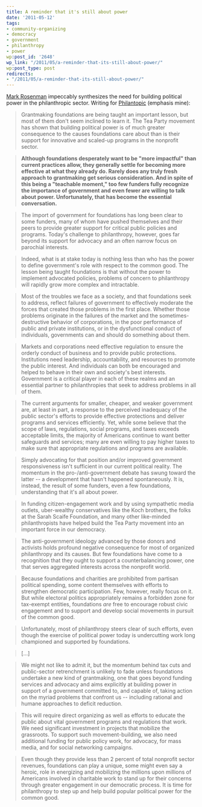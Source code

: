 ```yaml
---
title: A reminder that it's still about power
date: '2011-05-12'
tags:
- community-organizing
- democracy
- government
- philanthropy
- power
wp:post_id: '2648'
wp_link: "/2011/05/a-reminder-that-its-still-about-power/"
wp:post_type: post
redirects:
- "/2011/05/a-reminder-that-its-still-about-power/"
---
```


[Mark Rosenman](http://pndblog.typepad.com/pndblog/2010/05/5qs-for-mark-rosenman.html) impeccably synthesizes the need for building political power in the philanthropic sector. Writing for [Philantopic](http://pndblog.typepad.com/pndblog/2011/04/foundations-and-power-beyond-advocacy-1.html) (emphasis mine):

> Grantmaking foundations are being taught an important lesson, but most of them don't seem inclined to learn it. The Tea Party movement has shown that building political power is of much greater consequence to the causes foundations care about than is their support for innovative and scaled-up programs in the nonprofit sector.

>

> **Although foundations desperately want to be "more impactful" than current practices allow, they generally settle for becoming more effective at what they already do. Rarely does any truly fresh approach to grantmaking get serious consideration. And in spite of this being a "teachable moment," too few funders fully recognize the importance of government and even fewer are willing to talk about power. Unfortunately, that has become the essential conversation.**

>

> The import of government for foundations has long been clear to some funders, many of whom have pushed themselves and their peers to provide greater support for critical public policies and programs. Today's challenge to philanthropy, however, goes far beyond its support for advocacy and an often narrow focus on parochial interests.

>

> Indeed, what is at stake today is nothing less than who has the power to define government's role with respect to the common good. The lesson being taught foundations is that without the power to implement advocated policies, problems of concern to philanthropy will rapidly grow more complex and intractable.

>

> Most of the troubles we face as a society, and that foundations seek to address, reflect failures of government to effectively moderate the forces that created those problems in the first place. Whether those problems originate in the failures of the market and the sometimes-destructive behavior of corporations, in the poor performance of public and private institutions, or in the dysfunctional conduct of individuals, governments can and should do something about them.

>

> Markets and corporations need effective regulation to ensure the orderly conduct of business and to provide public protections. Institutions need leadership, accountability, and resources to promote the public interest. And individuals can both be encouraged and helped to behave in their own and society's best interests. Government is a critical player in each of these realms and an essential partner to philanthropies that seek to address problems in all of them.

>

> The current arguments for smaller, cheaper, and weaker government are, at least in part, a response to the perceived inadequacy of the public sector's efforts to provide effective protections and deliver programs and services efficiently. Yet, while some believe that the scope of laws, regulations, social programs, and taxes exceeds acceptable limits, the majority of Americans continue to want better safeguards and services; many are even willing to pay higher taxes to make sure that appropriate regulations and programs are available.

>

> Simply advocating for that position and/or improved government responsiveness isn't sufficient in our current political reality. The momentum in the pro-/anti-government debate has swung toward the latter -- a development that hasn't happened spontaneously. It is, instead, the result of some funders, even a few foundations, understanding that it's all about power.

>

> In funding citizen-engagement work and by using sympathetic media outlets, uber-wealthy conservatives like the Koch brothers, the folks at the Sarah Scaife Foundation, and many other like-minded philanthropists have helped build the Tea Party movement into an important force in our democracy.

>

> The anti-government ideology advanced by those donors and activists holds profound negative consequence for most of organized philanthropy and its causes. But few foundations have come to a recognition that they ought to support a counterbalancing power, one that serves aggregated interests across the nonprofit world.

>

> Because foundations and charities are prohibited from partisan political spending, some content themselves with efforts to strengthen democratic participation. Few, however, really focus on it. But while electoral politics appropriately remains a forbidden zone for tax-exempt entities, foundations _are_ free to encourage robust civic engagement and to support and develop social movements in pursuit of the common good.

>

> Unfortunately, most of philanthropy steers clear of such efforts, even though the exercise of political power today is undercutting work long championed and supported by foundations.

>

> [...]

>

> We might not like to admit it, but the momentum behind tax cuts and public-sector retrenchment is unlikely to fade unless foundations undertake a new kind of grantmaking, one that goes beyond funding services and advocacy and aims explicitly at building power in support of a government committed to, and capable of, taking action on the myriad problems that confront us -- including rational and humane approaches to deficit reduction.

>

> This will require direct organizing as well as efforts to educate the public about vital government programs and regulations that work. We need significant investment in projects that mobilize the grassroots. To support such movement-building, we also need additional funding for public policy work, for advocacy, for mass media, and for social networking campaigns.

>

> Even though they provide less than 2 percent of total nonprofit sector revenues, foundations can play a unique, some might even say a heroic, role in energizing and mobilizing the millions upon millions of Americans involved in charitable work to stand up for their concerns through greater engagement in our democratic process. It is time for philanthropy to step up and help build popular political power for the common good.
